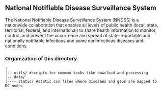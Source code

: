 ## National Notifiable Disease Surveillance System

The National Notifiable Disease Surveillance System (NNDSS) is a nationwide collaboration that enables all levels of public health (local, state, territorial, federal, and international) to share health information to monitor, control, and prevent the occurrence and spread of state-reportable and nationally notifiable infectious and some noninfectious diseases and conditions.

### Organization of this directory
```
|
|-- utils/ #scripts for common tasks like download and processing
|-- data/
|---- static/ #static csv files where disesaes and geos are mapped to DC nodes
